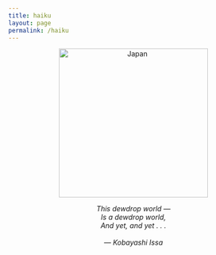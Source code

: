 ```yaml
---
title: haiku
layout: page
permalink: /haiku
---
```


<p align="center">
  <img src="https://arthurberberyan.github.io/assets/haikutrees.jpg" alt="Japan" width="300">
</p>

<p align="center">
<em>  This dewdrop world —<br>
  Is a dewdrop world,<br>
  And yet, and yet . . .<br><br>
  — Kobayashi Issa </em>
</p>
